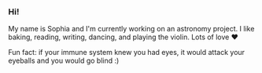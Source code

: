 ### Hi!
My name is Sophia and I'm currently working on an astronomy project. I like baking, reading, writing, dancing, and playing the violin. Lots of love ❤️

Fun fact: if your immune system knew you had eyes, it would attack your eyeballs and you would go blind :)

<!--
**liu-xue-fei26/liu-xue-fei26** is a ✨ _special_ ✨ repository because its `README.md` (this file) appears on your GitHub profile.

Here are some ideas to get you started:

- 🔭 I’m currently working on ...
- 🌱 I’m currently learning ...
- 👯 I’m looking to collaborate on ...
- 🤔 I’m looking for help with ...
- 💬 Ask me about ...
- 📫 How to reach me: ...
- 😄 Pronouns: ...
- ⚡ Fun fact: ...
-->

